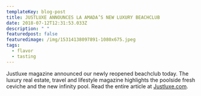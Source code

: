 ```yaml
---
templateKey: blog-post
title: JUSTLUXE ANNOUNCES LA AMADA’S NEW LUXURY BEACHCLUB
date: 2018-07-12T12:31:53.033Z
description: " "
featuredpost: false
featuredimage: /img/15314138097891-1080x675.jpeg
tags:
  - flavor
  - tasting
---
```

Justluxe magazine announced our newly reopened beachclub today. The luxury real estate, travel and lifestyle magazine highlights the poolside fresh ceviche and the new infinity pool. Read the entire article at [Justluxe.com](http://www.justluxe.com/lifestyle/house-and-home/feature-1967450.php).